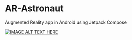 # AR-Astronaut
Augmented Reality app in Android using Jetpack Compose

[![IMAGE ALT TEXT HERE](https://img.youtube.com/vi/YOUTUBE_VIDEO_ID_HERE/0.jpg)](https://www.youtube.com/watch?v=t1EzEoUNyVg)
